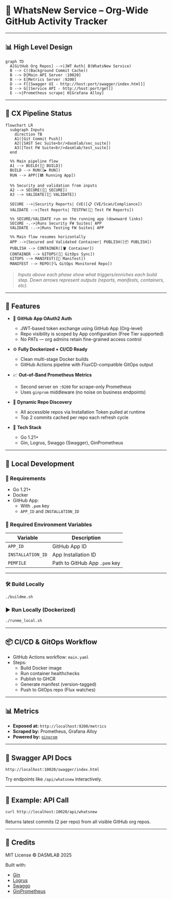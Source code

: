 # 🧠 WhatsNew Service – Org-Wide GitHub Activity Tracker

---

## 📊 High Level Design

```mermaid
graph TD
  A[GitHub Org Repos] -->|JWT Auth| B(WhatsNew Service)
  B --> C((Background Commit Cache))
  B --> D[Main API Server :10020]
  B --> E[Metrics Server :9200]
  D --> F[[Swagger UI - http://host:port/swagger/index.html]]
  D --> G[[Service API - http://host:port/get]]
  E -->|Prometheus scrape| H[Grafana Alloy]
```

---

## 🎉 CX Pipeline Status

```mermaid
flowchart LR
  subgraph Inputs
    direction TB
    A1([Git Commit Push])
    A2([SAST Sec Suite<br/>dasmlab/sec_suite])
    A3([Test FW Suite<br/>dasmlab/test_suite])
  end

  %% Main pipeline flow
  A1 --> BUILD([🔧 BUILD])
  BUILD --> RUN([▶️ RUN])
  RUN --> APP([🟦 Running App])

  %% Security and validation from inputs
  A2 --> SECURE([🔐 SECURE])
  A3 --> VALIDATE([🧪 VALIDATE])

  SECURE -->|Security Reports| CVE([📋 CVE/Scan/Compliance])
  VALIDATE -->|Test Reports| TESTFW([🧪 Test FW Reports])

  %% SECURE/VALIDATE run on the running app (downward links)
  SECURE -.->|Runs Security FW Suites| APP
  VALIDATE -.->|Runs Testing FW Suites| APP

  %% Main flow resumes horizontally
  APP -->|Secured and Validated Container| PUBLISH([📦 PUBLISH])
  PUBLISH --> CONTAINER([🪣 Container])
  CONTAINER --> GITOPS([🔄 GitOps Sync])
  GITOPS --> MANIFEST([📄 Manifest])
  MANIFEST --> REPO([🔍 GitOps Monitored Repo])
```

> _Inputs above each phase show what triggers/enriches each build step. Down arrows represent outputs (reports, manifests, containers, etc)._

---

## 🚀 Features

- 🔐 **GitHub App OAuth2 Auth**
  - JWT-based token exchange using GitHub App (Org-level)
  - Repo visibility is scoped by App configuration (Free Tier supported)
  - No PATs — org admins retain fine-grained access control

- ⚙️ **Fully Dockerized + CI/CD Ready**
  - Clean multi-stage Docker builds
  - GitHub Actions pipeline with FluxCD-compatible GitOps output

- 📈 **Out-of-Band Prometheus Metrics**
  - Second server on `:9200` for scrape-only Prometheus
  - Uses `ginprom` middleware (no noise on business endpoints)

- 🔄 **Dynamic Repo Discovery**
  - All accessible repos via Installation Token pulled at runtime
  - Top 2 commits cached per repo each refresh cycle

- 🧰 **Tech Stack**
  - Go 1.21+
  - Gin, Logrus, Swaggo (Swagger), GinPrometheus

---

## 🧪 Local Development

### 🧰 Requirements

- Go 1.21+
- Docker
- GitHub App:
  - With `.pem` key
  - `APP_ID` and `INSTALLATION_ID`

### 🔧 Required Environment Variables

| Variable           | Description                                  |
|--------------------|----------------------------------------------|
| `APP_ID`           | GitHub App ID                                |
| `INSTALLATION_ID`  | App Installation ID                          |
| `PEMFILE`          | Path to GitHub App `.pem` key                |

---

### 🛠️ Build Locally

```bash
./buildme.sh
```

### ▶️ Run Locally (Dockerized)

```bash
./runme_local.sh
```

---

## 📦 CI/CD & GitOps Workflow

- GitHub Actions workflow: `main.yaml`
- Steps:
  - Build Docker image
  - Run container healthchecks
  - Publish to GHCR
  - Generate manifest (version-tagged)
  - Push to GitOps repo (Flux watches)

---

## 📊 Metrics

- **Exposed at:** `http://localhost:9200/metrics`
- **Scraped by:** Prometheus, Grafana Alloy
- **Powered by:** [`ginprom`](https://github.com/Depado/ginprom)

---

## 📜 Swagger API Docs

```
http://localhost:10020/swagger/index.html
```

Try endpoints like `/api/whatsnew` interactively.

---

## 🧪 Example: API Call

```bash
curl http://localhost:10020/api/whatsnew
```

Returns latest commits (2 per repo) from all visible GitHub org repos.

---

## 🪪 Credits

MIT License © DASMLAB 2025

Built with:

- [Gin](https://github.com/gin-gonic/gin)
- [Logrus](https://github.com/sirupsen/logrus)
- [Swaggo](https://github.com/swaggo/swag)
- [GinPrometheus](https://github.com/Depado/ginprom)
